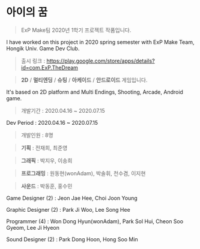 # 아이의 꿈

> ExP Make팀 2020년 1학기 프로젝트 작품입니다.

I have worked on this project in 2020 spring semester with ExP Make Team, Hongik Univ. Game Dev Club.

> 출시 링크 : https://play.google.com/store/apps/details?id=com.ExP.TheDream


> **2D** / **멀티엔딩** / **슈팅** / **아케이드** / **안드로이드** 게임입니다.

It's based on 2D platform and Multi Endings, Shooting, Arcade, Android game. 




> 개발기간 : 2020.04.16 ~ 2020.07.15

Dev Period : 2020.04.16 ~ 2020.07.15




> 개발인원 : 8명

> **기획** : 전재희, 최준영

> **그래픽** : 박지우, 이송희

> **프로그래밍** : 원동현(wonAdam), 박솔휘, 천수겸, 이지현

> **사운드** : 박동훈, 홍수민




Game Designer (2) : Jeon Jae Hee, Choi Joon Young

Graphic Designer (2) : Park Ji Woo, Lee Song Hee

Programmer (4) : Won Dong Hyun(wonAdam), Park Sol Hui, Cheon Soo Gyeom, Lee Ji Hyeon

Sound Designer (2) : Park Dong Hoon, Hong Soo Min
